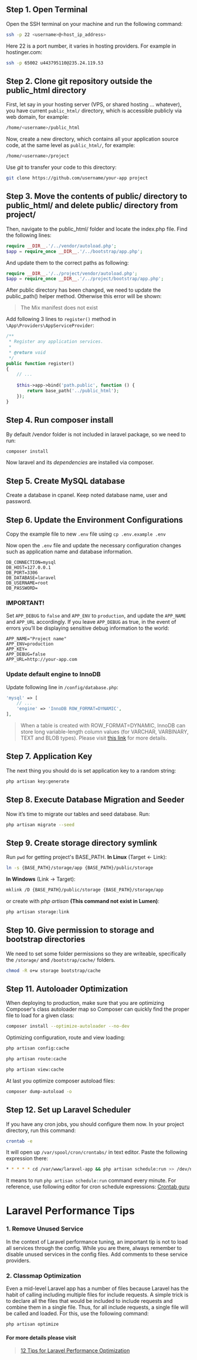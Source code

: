 ## Step 1. Open Terminal

Open the SSH terminal on your machine and run the following command:

```bash
ssh -p 22 <username>@<host_ip_address>
```

Here 22 is a port number, it varies in hosting providers. For example in hostinger.com:

```bash
ssh -p 65002 u443795110@235.24.119.53
```

## Step 2. Clone git repository outside the public_html directory

First, let say in your hosting server (VPS, or shared hosting ... whatever), you have current `public_html/` directory, which is accessible publicly via web domain, for example:

```bash
/home/<username>/public_html
```

Now, create a new directory, which contains all your application source code, at the same level as `public_html/`, for example:

```bash
/home/<username>/project
```

Use *git* to transfer your code to this directory:

```bash
git clone https://github.com/username/your-app project
```

## Step 3. Move the contents of public/ directory to public_html/ and delete public/ directory from project/

Then, navigate to the public_html/ folder and locate the index.php file. Find the following lines:

```php
require __DIR__.'/../vendor/autoload.php';
$app = require_once __DIR__.'/../bootstrap/app.php';
```

And update them to the correct paths as following:

```php
require __DIR__.'/../project/vendor/autoload.php';
$app = require_once __DIR__.'/../project/bootstrap/app.php';
```

After public directory has been changed, we need to update the public_path() helper method. Otherwise this error will be shown:

> The Mix manifest does not exist

Add following 3 lines to `register()` method in `\App\Providers\AppServiceProvider`:

```php
/**
 * Register any application services.
 *
 * @return void
 */
public function register()
{
    // ...
    
    $this->app->bind('path.public', function () {
        return base_path('../public_html');
    });
}
```

## Step 4. Run composer install

By default /vendor folder is not included in laravel package, so we need to run:

```bash
composer install
```

Now laravel and its *dependencies* are installed via composer.

## Step 5. Create MySQL database

Create a database in cpanel. Keep noted database name, user and password.

## Step 6. Update the Environment Configurations

Copy the example file to new `.env` file using `cp .env.example .env`

Now open the `.env` file and update the necessary configuration changes such as application name and database information.

```dosini
DB_CONNECTION=mysql
DB_HOST=127.0.0.1
DB_PORT=3306
DB_DATABASE=laravel
DB_USERNAME=root
DB_PASSWORD=
```

### IMPORTANT!

Set `APP_DEBUG` to `false` and `APP_ENV` to `production`, and update the `APP_NAME` and `APP_URL` accordingly. If you leave `APP_DEBUG` as true, in the event of errors you’ll be displaying sensitive debug information to the world:

```dosini
APP_NAME="Project name"
APP_ENV=production
APP_KEY=
APP_DEBUG=false
APP_URL=http://your-app.com
```

### Update default engine to InnoDB

Update following line in `/config/database.php`:

```php
'mysql' => [
    // ...
    'engine' => 'InnoDB ROW_FORMAT=DYNAMIC',
],
```

> When a table is created with ROW_FORMAT=DYNAMIC, InnoDB can store long variable-length column values (for VARCHAR, VARBINARY, TEXT and BLOB types). Please visit [this link](https://dev.mysql.com/doc/refman/5.7/en/innodb-row-format.html) for more details.

## Step 7. Application Key

The next thing you should do is set application key to a random string:

```bash
php artisan key:generate
```


## Step 8. Execute Database Migration and Seeder

Now it’s time to migrate our tables and seed database. Run:

```bash
php artisan migrate --seed
```

## Step 9. Create storage directory symlink

Run `pwd` for getting project's BASE_PATH. **In Linux** (Target &#8592; Link):

```bash
ln -s {BASE_PATH}/storage/app {BASE_PATH}/public/storage
```

**In Windows** (Link &#8594; Target):

```bash
mklink /D {BASE_PATH}/public/storage {BASE_PATH}/storage/app
```

or create with *php artisan* **(This command not exist in Lumen)**:

```bash
php artisan storage:link
```

## Step 10. Give permission to storage and bootstrap directories

We need to set some folder permissions so they are writeable, specifically the `/storage/` and `/bootstrap/cache/` folders.

```bash
chmod -R o+w storage bootstrap/cache
```

## Step 11. Autoloader Optimization

When deploying to production, make sure that you are optimizing Composer's class autoloader map so Composer can quickly find the proper file to load for a given class:

```bash
composer install --optimize-autoloader --no-dev
```

Optimizing configuration, route and view loading:

```bash
php artisan config:cache

php artisan route:cache

php artisan view:cache
```

At last you optimize composer autoload files:

```bash
composer dump-autoload -o
```

## Step 12. Set up Laravel Scheduler

If you have any cron jobs, you should configure them now. In your project directory, run this command:

```bash
crontab -e
```

It will open up `/var/spool/cron/crontabs/` in text editor. Paste the following expression there:

```bash
* * * * * cd /var/www/laravel-app && php artisan schedule:run >> /dev/null 2>&1
```

It means to run `php artisan schedule:run` command every minute. For reference, use following editor for cron schedule expressions: [Crontab guru](https://crontab.guru)


# Laravel Performance Tips

### 1. Remove Unused Service

In the context of Laravel performance tuning, an important tip is not to load all services through the config. While you are there, always remember to disable unused services in the config files. Add comments to these service providers.

### 2. Classmap Optimization

Even a mid-level Laravel app has a number of files because Laravel has the habit of calling including multiple files for include requests. A simple trick is to declare all the files that would be included to include requests and combine them in a single file. Thus, for all include requests, a single file will be called and loaded. For this, use the following command:

```bash
php artisan optimize
```

#### For more details please visit
> [12 Tips for Laravel Performance Optimization](https://www.cloudways.com/blog/laravel-performance-optimization)